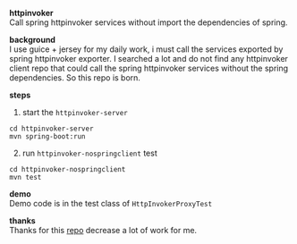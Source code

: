 **httpinvoker**  
Call spring httpinvoker services without import the dependencies of spring.  

**background**  
I use guice + jersey for my daily work, i must call the services exported by spring httpinvoker exporter. 
I searched a lot and do not find any httpinvoker client repo that could call the spring httpinvoker services without the spring dependencies.
So this repo is born.  

**steps**  
1. start the `httpinvoker-server`  
```shell
cd httpinvoker-server  
mvn spring-boot:run
```
2. run `httpinvoker-nospringclient` test
```shell
cd httpinvoker-nospringclient  
mvn test
```  

**demo**  
Demo code is in the test class of `HttpInvokerProxyTest`

**thanks**  
Thanks for this [repo](https://github.com/janforp/boot-httpinvoker-parent) decrease a lot of work for me.